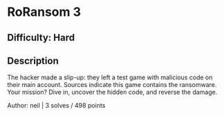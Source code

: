 # RoRansom 3

## Difficulty: Hard

## Description

The hacker made a slip-up: they left a test game with malicious code on their main account. Sources indicate this game contains the ransomware. Your mission? Dive in, uncover the hidden code, and reverse the damage.

Author: neil | 3 solves / 498 points
